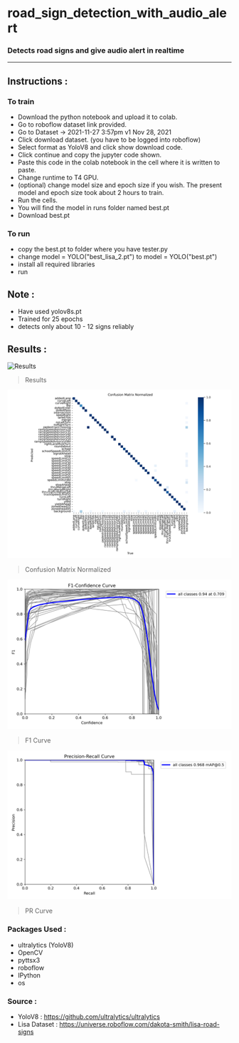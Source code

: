 # road_sign_detection_with_audio_alert

### Detects road signs and give audio alert in realtime
______________
## Instructions :

### To train
- Download the python notebook and upload it to colab.
- Go to roboflow dataset link provided.
- Go to Dataset -> 2021-11-27 3:57pm v1 Nov 28, 2021
- Click download dataset. (you have to be logged into roboflow)
- Select format as YoloV8 and click show download code.
- Click continue and copy the jupyter code shown.
- Paste this code in the colab notebook in the cell where it is written to paste.
- Change runtime to T4 GPU.
- (optional) change model size and epoch size if you wish. The present model and epoch size took about 2 hours to train.
- Run the cells.
- You will find the model in runs folder named best.pt
- Download best.pt

### To run
- copy the best.pt to folder where you have tester.py
- change model = YOLO("best_lisa_2.pt") to model = YOLO("best.pt")
- install all required libraries
- run

## Note :
- Have used yolov8s.pt
- Trained for 25 epochs
- detects only about 10 - 12 signs reliably

## Results : 

![Results](/Images/resutls.png)
> Results

![confusion_matrix](/Images/confusion_matrix_normalized.png)
> Confusion Matrix Normalized

![F1_Curve](/Images/F1_curve.png)
> F1 Curve

![PR_curve](/Images/PR_curve.png)
> PR Curve

### Packages Used :
- ultralytics (YoloV8)
- OpenCV
- pyttsx3
- roboflow
- IPython
- os

### Source :
- YoloV8 : https://github.com/ultralytics/ultralytics
- Lisa Dataset : https://universe.roboflow.com/dakota-smith/lisa-road-signs
